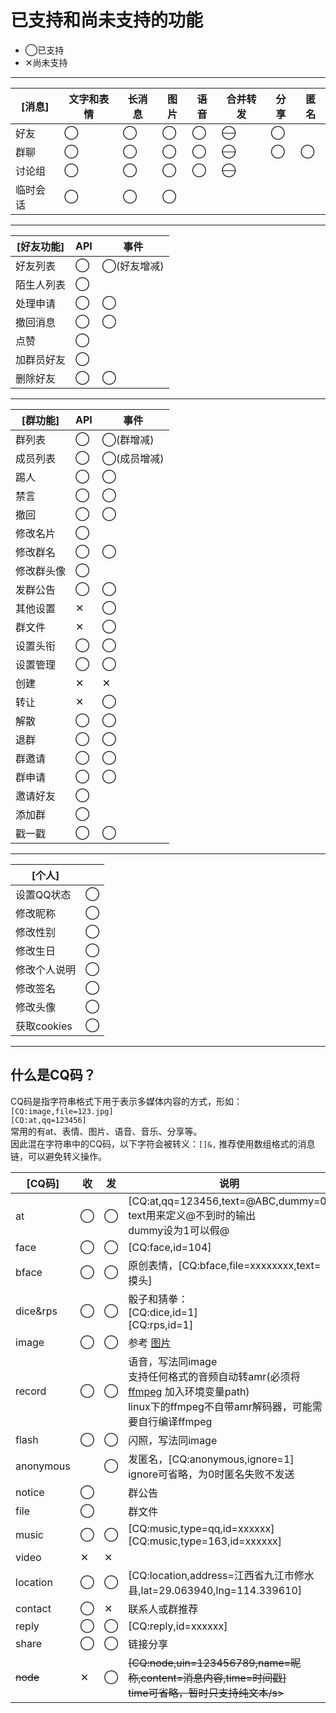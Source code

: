 # 已支持和尚未支持的功能

* ◯已支持
* ✕尚未支持

----

|[消息]|文字和表情|长消息|图片|语音|合并转发|分享|匿名|
|-|-|-|-|-|-|-|-|
|好友|◯|◯|◯|◯|<s>◯</s>|◯||
|群聊|◯|◯|◯|◯|<s>◯</s>|◯|◯|
|讨论组|◯|◯|◯|◯|<s>◯</s>|||
|临时会话|◯|◯|◯|||||

----

|[好友功能]|API|事件|
|-|-|-|
|好友列表|◯|◯(好友增减)|
|陌生人列表|◯||
|处理申请|◯|◯|
|撤回消息|◯|◯|
|点赞|◯||
|加群员好友|◯||
|删除好友|◯|◯|


----

|[群功能]|API|事件|
|-|-|-|
|群列表|◯|◯(群增减)|
|成员列表|◯|◯(成员增减)|
|踢人|◯|◯|
|禁言|◯|◯|
|撤回|◯|◯|
|修改名片|◯||
|修改群名|◯|◯|
|修改群头像|◯||
|发群公告|◯|◯|
|其他设置|✕|◯|
|群文件|✕|◯|
|设置头衔|◯|◯|
|设置管理|◯|◯|
|创建|✕|✕|
|转让|✕|◯|
|解散|◯|◯|
|退群|◯|◯|
|群邀请|◯|◯|
|群申请|◯|◯|
|邀请好友|◯||
|添加群|◯||
|戳一戳|◯|◯|

----

|[个人]||
|-|-|
|设置QQ状态|◯|
|修改昵称|◯|
|修改性别|◯|
|修改生日|◯|
|修改个人说明|◯|
|修改签名|◯|
|修改头像|◯|
|获取cookies|◯|

----

## 什么是CQ码？

CQ码是指字符串格式下用于表示多媒体内容的方式，形如：  
`[CQ:image,file=123.jpg]`  
`[CQ:at,qq=123456]`  
常用的有at、表情、图片、语音、音乐、分享等。  
因此混在字符串中的CQ码，以下字符会被转义：`[]&,`
推荐使用数组格式的消息链，可以避免转义操作。

|[CQ码]|收|发|说明|
|-|-|-|-|
|at|◯|◯|[CQ:at,qq=123456,text=@ABC,dummy=0]<br>text用来定义@不到时的输出<br>dummy设为1可以假@|
|face|◯|◯|[CQ:face,id=104]|
|bface|◯|◯|原创表情，[CQ:bface,file=xxxxxxxx,text=摸头]|
|dice&rps|◯|◯|骰子和猜拳：<br>[CQ:dice,id=1]<br>[CQ:rps,id=1]|
|image|◯|◯|参考 [图片](https://github.com/howmanybots/onebot/blob/master/v11/specs/message/segment.md#%E5%9B%BE%E7%89%87)|
|record|◯|◯|语音，写法同image<br>支持任何格式的音频自动转amr(必须将 [ffmpeg](http://ffmpeg.org/download.html) 加入环境变量path)<br>linux下的ffmpeg不自带amr解码器，可能需要自行编译ffmpeg|
|flash|◯|◯|闪照，写法同image|
|anonymous||◯|发匿名，[CQ:anonymous,ignore=1]<br>ignore可省略，为0时匿名失败不发送|
|notice|◯||群公告|
|file|◯||群文件|
|music|◯|◯|[CQ:music,type=qq,id=xxxxxx]<br>[CQ:music,type=163,id=xxxxxx]|
|video|✕|✕|
|location|◯|◯|[CQ:location,address=江西省九江市修水县,lat=29.063940,lng=114.339610]|
|contact|◯|✕|联系人或群推荐
|reply|◯|◯|[CQ:reply,id=xxxxxx]
|share|◯|◯|链接分享
|<s>node</s>|✕|◯|<s>[CQ:node,uin=123456789,name=昵称,content=消息内容,time=时间戳]<br>time可省略，暂时只支持纯文本/s>|

